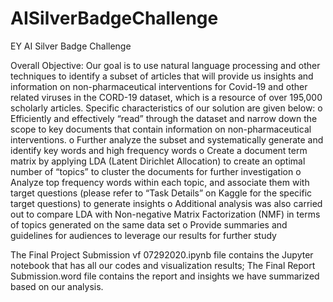 # AISilverBadgeChallenge
EY AI Silver Badge Challenge

Overall Objective: Our goal is to use natural language processing and other techniques to identify a subset of articles that will provide us insights and information on non-pharmaceutical interventions for Covid-19 and other related viruses in the CORD-19 dataset, which is a resource of over 195,000 scholarly articles. 
Specific characteristics of our solution are given below: 
o	Efficiently and effectively “read” through the dataset and narrow down the scope to key documents that contain information on non-pharmaceutical interventions. 
o	Further analyze the subset and systematically generate and identify key words and high frequency words
o	Create a document term matrix by applying LDA (Latent Dirichlet Allocation) to create an optimal number of “topics” to cluster the documents for further investigation
o	Analyze top frequency words within each topic, and associate them with target questions (please refer to “Task Details” on Kaggle for the specific target questions) to generate insights
o	Additional analysis was also carried out to compare LDA with Non-negative Matrix Factorization (NMF) in terms of topics generated on the same data set
o	Provide summaries and guidelines for audiences to leverage our results for further study

The Final Project Submission vf 07292020.ipynb file contains the Jupyter notebook that has all our codes and visualization results; 
The Final Report Submission.word file contains the report and insights we have summarized based on our analysis. 
